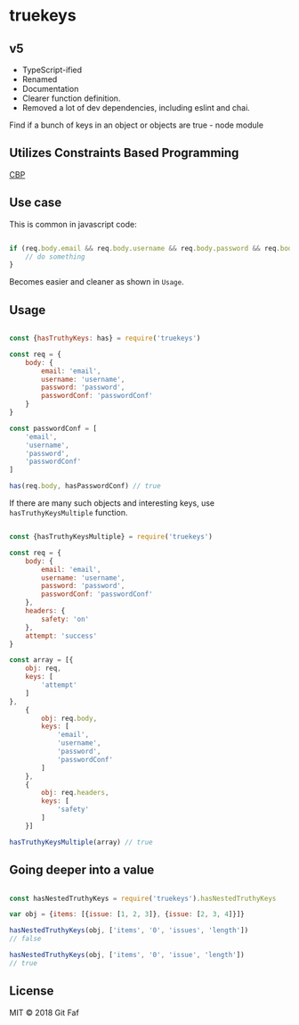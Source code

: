 # truekeys

## v5

- TypeScript-ified
- Renamed
- Documentation
- Clearer function definition.
- Removed a lot of dev dependencies, including eslint and chai.

Find if a bunch of keys in an object or objects are true - node module

## Utilizes Constraints Based Programming

[CBP](https://github.com/gitfaf/cbp)

## Use case

This is common in javascript code:

```javascript

if (req.body.email && req.body.username && req.body.password && req.body.passwordConf) {
    // do something
}

```

Becomes easier and cleaner as shown in `Usage`.

## Usage

```javascript

const {hasTruthyKeys: has} = require('truekeys')

const req = {
    body: {
        email: 'email',
        username: 'username',
        password: 'password',
        passwordConf: 'passwordConf'
    }
}

const passwordConf = [
    'email',
    'username',
    'password',
    'passwordConf'
]

has(req.body, hasPasswordConf) // true

```

If there are many such objects and interesting keys, use `hasTruthyKeysMultiple` function.

```javascript

const {hasTruthyKeysMultiple} = require('truekeys')

const req = {
    body: {
        email: 'email',
        username: 'username',
        password: 'password',
        passwordConf: 'passwordConf'
    },
    headers: {
        safety: 'on'
    },
    attempt: 'success'
}

const array = [{
    obj: req,
    keys: [
        'attempt'
    ]
},
    {
        obj: req.body,
        keys: [
            'email',
            'username',
            'password',
            'passwordConf'
        ]
    },
    {
        obj: req.headers,
        keys: [
            'safety'
        ]
    }]

hasTruthyKeysMultiple(array) // true

```

## Going deeper into a value

```javascript

const hasNestedTruthyKeys = require('truekeys').hasNestedTruthyKeys

var obj = {items: [{issue: [1, 2, 3]}, {issue: [2, 3, 4]}]}

hasNestedTruthyKeys(obj, ['items', '0', 'issues', 'length'])
// false

hasNestedTruthyKeys(obj, ['items', '0', 'issue', 'length'])
// true

```

## License

MIT &copy; 2018 Git Faf
